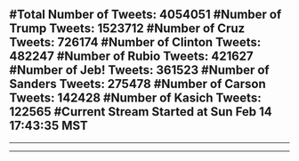 #Total Number of Tweets: 4054051 
#Number of Trump Tweets: 1523712
#Number of Cruz Tweets: 726174
#Number of Clinton Tweets: 482247
#Number of Rubio Tweets: 421627
#Number of Jeb! Tweets: 361523
#Number of Sanders Tweets: 275478
#Number of Carson Tweets: 142428
#Number of Kasich Tweets: 122565
#Current Stream Started at Sun Feb 14 17:43:35 MST
---
---
---
